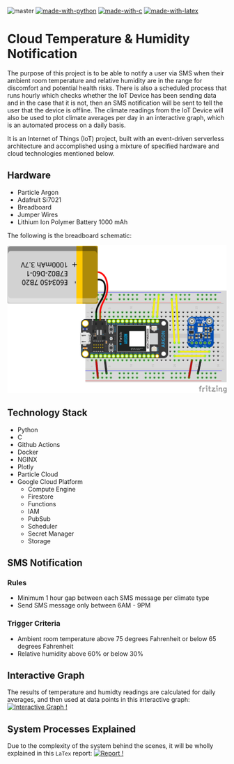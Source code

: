![master](https://github.com/lxiong1/cloud-temperature-humidity-system/workflows/master/badge.svg) [![made-with-python](https://img.shields.io/badge/Made%20with-Python-1f425f.svg)](https://www.python.org/) [![made-with-c](https://img.shields.io/badge/Made%20with-C-1f425f.svg)](https://en.cppreference.com/w/) [![made-with-latex](https://img.shields.io/badge/Made%20with-LaTeX-1f425f.svg)](https://www.latex-project.org/)

# Cloud Temperature & Humidity Notification

The purpose of this project is to be able to notify a user via SMS when their ambient room temperature and relative humidity are in the range for discomfort and potential health risks. There is also a scheduled process that runs hourly which checks whether the IoT Device has been sending data and in the case that it is not, then an SMS notification will be sent to tell the user that the device is offline. The climate readings from the IoT Device will also be used to plot climate averages per day in an interactive graph, which is an automated process on a daily basis.

It is an Internet of Things (IoT) project, built with an event-driven serverless architecture and accomplished using a mixture of specified hardware and cloud technologies mentioned below.

## Hardware
- Particle Argon
- Adafruit Si7021
- Breadboard
- Jumper Wires
- Lithium Ion Polymer Battery 1000 mAh

The following is the breadboard schematic:

![Breadboard Schematic](./latex/images/breadboard-schematic.png)

## Technology Stack
- Python
- C
- Github Actions
- Docker
- NGINX
- Plotly
- Particle Cloud
- Google Cloud Platform
    - Compute Engine
    - Firestore
    - Functions
    - IAM
    - PubSub
    - Scheduler
    - Secret Manager
    - Storage

## SMS Notification
### Rules
- Minimum 1 hour gap between each SMS message per climate type
- Send SMS message only between 6AM - 9PM
### Trigger Criteria
- Ambient room temperature above 75 degrees Fahrenheit or below 65 degrees Fahrenheit
- Relative humidity above 60% or below 30%

## Interactive Graph
The results of temperature and humidty readings are calculated for daily averages, and then used at data points in this interactive graph: [![Interactive Graph !](https://img.shields.io/badge/Interactive%20Graph-1abc9c.svg)](http://35.238.110.48:8080)

## System Processes Explained
Due to the complexity of the system behind the scenes, it will be wholly explained in this `LaTex` report: [![Report !](https://img.shields.io/badge/Report-1abc9c.svg)](/latex/cloud-temperature-humidity-notification.pdf)
